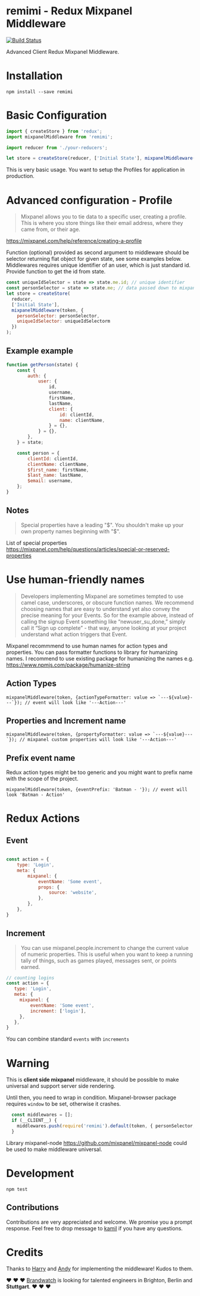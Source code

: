 # remimi - Redux Mixpanel Middleware

[![Build Status](https://travis-ci.org/BrandwatchLtd/remimi.svg?branch=master)](https://travis-ci.org/BrandwatchLtd/remimi)

Advanced Client Redux Mixpanel Middleware.

# Installation

`npm install --save remimi`

# Basic Configuration

```js
import { createStore } from 'redux';
import mixpanelMiddleware from 'remimi';

import reducer from './your-reducers';

let store = createStore(reducer, ['Initial State'], mixpanelMiddleware(token, /*options*/));
```

This is very basic usage. You want to setup the Profiles for application in production.

# Advanced configuration - Profile

> Mixpanel allows you to tie data to a specific user, creating a profile. This is where you store things like their email address, where they came from, or their age.

https://mixpanel.com/help/reference/creating-a-profile

Function (optional) provided as second argument to middleware should be selector returning flat object for given state, see some examples below.
Middlewares requires unique identifier of an user, which is just standard id. Provide function to get the id from state.

```js
const uniqueIdSelector = state => state.me.id; // unique identifier
const personSelector = state => state.me; // data passed down to mixpanel
let store = createStore(
  reducer, 
  ['Initial State'], 
  mixpanelMiddleware(token, { 
    personSelector: personSelector, 
    uniqueIdSelector: uniqueIdSelectorm
  })
);
```

## Example example

```js
function getPerson(state) {
    const {
        auth: {
            user: {
                id,
                username,
                firstName,
                lastName,
                client: {
                    id: clientId,
                    name: clientName,
                } = {},
            } = {},
        },
    } = state;

    const person = {
        clientId: clientId,
        clientName: clientName,
        $first_name: firstName,
        $last_name: lastName,
        $email: username,
    };
}
```

## Notes
> Special properties have a leading "$". You shouldn't make up your own property names beginning with "$".

List of special properties
https://mixpanel.com/help/questions/articles/special-or-reserved-properties

# Use human-friendly names

> Developers implementing Mixpanel are sometimes tempted to use camel case, underscores, or obscure function names. We recommend choosing names that are easy to understand yet also convey the precise meaning for your Events. So for the example above, instead of calling the signup Event something like “newuser_su_done,” simply call it “Sign up complete” - that way, anyone looking at your project understand what action triggers that Event.

Mixpanel recommmend to use human names for action types and properties. You can pass formatter functions to library for humanizing names. I recommend to use existing package for humanizing the names e.g. https://www.npmjs.com/package/humanize-string

## Action Types

```
mixpanelMiddleware(token, {actionTypeFormatter: value => `---${value}---`}); // event will look like '---Action---'
```

## Properties and Increment name

```
mixpanelMiddleware(token, {propertyFormatter: value => `---${value}---`}); // mixpanel custom properties will look like '---Action---'
```

## Prefix event name

Redux action types might be too generic and you might want to prefix name with the scope of the project.

```
mixpanelMiddleware(token, {eventPrefix: 'Batman - '}); // event will look 'Batman - Action'
```  

# Redux Actions

## Event

```js

const action = {
    type: 'Login',
    meta: {
        mixpanel: {
            eventName: 'Some event',
            props: {
                source: 'website',
            },
        },
    },
}
```

## Increment

> You can use mixpanel.people.increment to change the current value of numeric properties. This is useful when you want to keep a running tally of things, such as games played, messages sent, or points earned.

```js
// counting logins
const action = {
   type: 'Login',
   meta: {
     mixpanel: {
         eventName: 'Some event',
         increment: ['login'],
     },
   },
}
```

You can combine standard `events` with `increments`

# Warning
This is **client side mixpanel** middleware, it should be possible to make universal and support server side rendering.

Until then, you need to wrap in condition. Mixpanel-browser package requires `window` to be set, otherwise it crashes.

```js
  const middlewares = [];
  if (__CLIENT__) {
    middlewares.push(require('remimi').default(token, { personSelector, idSelector }));
  }
```


Library mixpanel-node https://github.com/mixpanel/mixpanel-node could be used to make middleware universal.

# Development

`npm test`

## Contributions

Contributions are very appreciated and welcome. We promise you a prompt response. Feel free to drop message to [kamil](https://twitter.com/kkamilio) if you have any questions.

# Credits
Thanks to [Harry](https://twitter.com/hogg_io) and [Andy](https://twitter.com/andrew_polhill) for implementing the middleware! Kudos to them.

:heart: :heart:  :heart: [Brandwatch](https://www.brandwatch.com/careers/) is looking for talented engineers in Brighton, Berlin and __Stuttgart__. :heart: :heart: :heart:  
